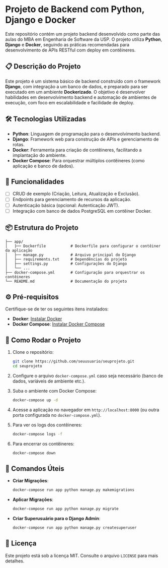 # Projeto de Backend com Python, Django e Docker

Este repositório contém um projeto backend desenvolvido como parte das aulas do MBA em Engenharia de Software da USP. O projeto utiliza **Python**, **Django** e **Docker**, seguindo as práticas recomendadas para desenvolvimento de APIs RESTful com deploy em contêineres.

## 📋 Descrição do Projeto

Este projeto é um sistema básico de backend construído com o framework **Django**, com integração a um banco de dados, e preparado para ser executado em um ambiente **Dockerizado**. O objetivo é desenvolver habilidades em desenvolvimento backend e automação de ambientes de execução, com foco em escalabilidade e facilidade de deploy.

## 🛠️ Tecnologias Utilizadas

- **Python**: Linguagem de programação para o desenvolvimento backend.
- **Django**: Framework web para construção de APIs e gerenciamento de rotas.
- **Docker**: Ferramenta para criação de contêineres, facilitando a implantação do ambiente.
- **Docker Compose**: Para orquestrar múltiplos contêineres (como aplicação e banco de dados).

## 🚀 Funcionalidades

- [ ] CRUD de exemplo (Criação, Leitura, Atualização e Exclusão).
- [ ] Endpoints para gerenciamento de recursos da aplicação.
- [ ] Autenticação básica (opcional: Autenticação JWT).
- [ ] Integração com banco de dados PostgreSQL em contêiner Docker.
  
## 📦 Estrutura do Projeto

```
├── app/
│   ├── Dockerfile           # Dockerfile para configurar o contêiner da aplicação
│   ├── manage.py            # Arquivo principal do Django
│   ├── requirements.txt     # Dependências do projeto
│   ├── settings.py          # Configurações do Django
│   └── ...
├── docker-compose.yml       # Configuração para orquestrar os contêineres
└── README.md                # Documentação do projeto
```

## ⚙️ Pré-requisitos

Certifique-se de ter os seguintes itens instalados:

- **Docker**: [Instalar Docker](https://docs.docker.com/get-docker/)
- **Docker Compose**: [Instalar Docker Compose](https://docs.docker.com/compose/install/)

## 🚀 Como Rodar o Projeto

1. Clone o repositório:

   ```bash
   git clone https://github.com/seuusuario/seuprojeto.git
   cd seuprojeto
   ```

2. Configure o arquivo `docker-compose.yml` caso seja necessário (banco de dados, variáveis de ambiente etc.).

3. Suba o ambiente com Docker Compose:

   ```bash
   docker-compose up -d
   ```

4. Acesse a aplicação no navegador em `http://localhost:8000` (ou outra porta configurada no `docker-compose.yml`).

5. Para ver os logs dos contêineres:

   ```bash
   docker-compose logs -f
   ```

6. Para encerrar os contêineres:

   ```bash
   docker-compose down
   ```

## 📝 Comandos Úteis

- **Criar Migrações**:

  ```bash
  docker-compose run app python manage.py makemigrations
  ```

- **Aplicar Migrações**:

  ```bash
  docker-compose run app python manage.py migrate
  ```

- **Criar Superusuário para o Django Admin**:

  ```bash
  docker-compose run app python manage.py createsuperuser
  ```

## 📄 Licença

Este projeto está sob a licença MIT. Consulte o arquivo `LICENSE` para mais detalhes.
